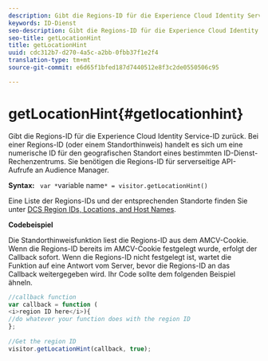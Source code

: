 ```yaml
---
description: Gibt die Regions-ID für die Experience Cloud Identity Service-ID zurück. Bei einer Regions-ID (oder einem Standorthinweis) handelt es sich um eine numerische ID für den geografischen Standort eines bestimmten ID-Dienst-Rechenzentrums. Sie benötigen die Regions-ID für serverseitige API-Aufrufe an Audience Manager.
keywords: ID-Dienst
seo-description: Gibt die Regions-ID für die Experience Cloud Identity Service-ID zurück. Bei einer Regions-ID (oder einem Standorthinweis) handelt es sich um eine numerische ID für den geografischen Standort eines bestimmten ID-Dienst-Rechenzentrums. Sie benötigen die Regions-ID für serverseitige API-Aufrufe an Audience Manager.
seo-title: getLocationHint
title: getLocationHint
uuid: cdc312b7-d270-4a5c-a2bb-0fbb37f1e2f4
translation-type: tm+mt
source-git-commit: e6d65f1bfed187d7440512e8f3c2de0550506c95

---
```



# getLocationHint{#getlocationhint}

Gibt die Regions-ID für die Experience Cloud Identity Service-ID zurück. Bei einer Regions-ID (oder einem Standorthinweis) handelt es sich um eine numerische ID für den geografischen Standort eines bestimmten ID-Dienst-Rechenzentrums. Sie benötigen die Regions-ID für serverseitige API-Aufrufe an Audience Manager.

**Syntax:** ` var *`variable name`* = visitor.getLocationHint()`

Eine Liste der Regions-IDs und der entsprechenden Standorte finden Sie unter [DCS Region IDs, Locations, and Host Names](https://marketing.adobe.com/resources/help/en_US/aam/dcs-regions.html).

**Codebeispiel**

Die Standorthinweisfunktion liest die Regions-ID aus dem AMCV-Cookie. Wenn die Regions-ID bereits im AMCV-Cookie festgelegt wurde, erfolgt der Callback sofort. Wenn die Regions-ID nicht festgelegt ist, wartet die Funktion auf eine Antwort vom Server, bevor die Regions-ID an das Callback weitergegeben wird. Ihr Code sollte dem folgenden Beispiel ähneln.

```js
//callback function 
var callback = function ( 
<i>region ID here</i>){ 
//do whatever your function does with the region ID 
}; 
 
//Get the region ID 
visitor.getLocationHint(callback, true); 
```

